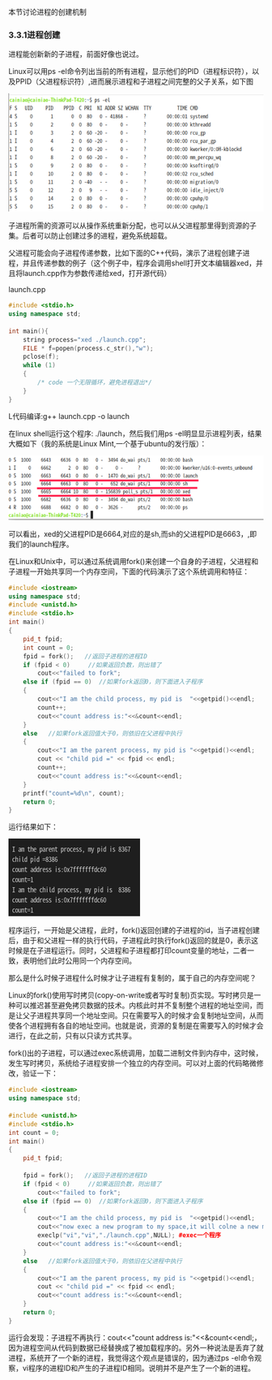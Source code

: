 本节讨论进程的创建机制

### 3.3.1进程创建

进程能创新新的子进程，前面好像也说过。

Linux可以用ps -el命令列出当前的所有进程，显示他们的PID（进程标识符），以及PPID（父进程标识符）,进而展示进程和子进程之间完整的父子关系，如下图

![](../../assets/2022-10-12-17-05-31-image.png)

子进程所需的资源可以从操作系统重新分配，也可以从父进程那里得到资源的子集。后者可以防止创建过多的进程，避免系统超载。

父进程可能会向子进程传递参数，比如下面的C++代码，演示了进程创建子进程，并且传递参数的例子（这个例子中，程序会调用shell打开文本编辑器xed，并且将launch.cpp作为参数传递给xed，打开源代码）

launch.cpp

```cpp
#include <stdio.h>
using namespace std;

int main(){
    string process="xed ./launch.cpp";
    FILE * f=popen(process.c_str(),"w");
    pclose(f);
    while (1)
    {
        /* code 一个无限循环，避免进程退出*/
    }
}
```

L代码编译:g++ launch.cpp -o launch

在linux shell运行这个程序: ./launch，然后我们用ps -el明显显示进程列表，结果大概如下（我的系统是Linux Mint,一个基于ubuntu的发行版）：

![](../../assets/2022-10-12-19-43-20-image.png)

可以看出，xed的父进程PID是6664,对应的是sh,而sh的父进程PID是6663，,即我们的launch程序。

  在Linux和Unix中，可以通过系统调用fork()来创建一个自身的子进程，父进程和子进程一开始共享同一个内存空间，下面的代码演示了这个系统调用和特征：

```cpp
#include <iostream>
using namespace std;
#include <unistd.h>  
#include <stdio.h>   
int main()   
{   
    pid_t fpid;  
    int count = 0;  
    fpid = fork();   //返回子进程的进程ID
    if (fpid < 0)     //如果返回负数，则出错了
        cout<<"failed to fork";   
    else if (fpid == 0)  //如果fork返回0，则下面进入子程序 
    {  
        cout<<"I am the child process, my pid is  "<<getpid()<<endl;   
        count++;  
        cout<<"count address is:"<<&count<<endl;
    }  
    else   //如果fork返回值大于0，则依旧在父进程中执行
    {  
        cout<<"I am the parent process, my pid is "<<getpid()<<endl;
        cout << "child pid =" << fpid << endl;
        count++;  
        cout<<"count address is:"<<&count<<endl;
    }  
    printf("count=%d\n", count);  
    return 0;  
}
```

运行结果如下：

![](../../assets/2022-10-12-20-18-25-image.png)

程序运行，一开始是父进程，此时，fork()返回创建的子进程的id，当子进程创建后，由于和父进程一样的执行代码，子进程此时执行fork()返回的就是0，表示这时候是在子进程运行。同时，父进程和子进程都打印count变量的地址，二者一致，表明他们此时公用同一个内存空间。

那么是什么时候子进程什么时候才让子进程有复制的，属于自己的内存空间呢？

Linux的fork()使用写时拷贝(copy-on-write或者写时复制)页实现。写时拷贝是一种可以推迟甚至避免拷贝数据的技术。内核此时并不复制整个进程的地址空间，而是让父子进程共享同一个地址空间。只在需要写入的时候才会复制地址空间，从而使各个进程拥有各自的地址空间。也就是说，资源的复制是在需要写入的时候才会进行，在此之前，只有以只读方式共享。

fork()出的子进程，可以通过exec系统调用，加载二进制文件到内存中，这时候，发生写时拷贝，系统给子进程安排一个独立的内存空间。可以对上面的代码略微修改，验证一下：

```cpp
#include <iostream>
using namespace std;
 
#include <unistd.h>  
#include <stdio.h>   
int count = 0; 
int main()   
{   
    pid_t fpid;  
     
    fpid = fork();   //返回子进程的进程ID
    if (fpid < 0)     //如果返回负数，则出错了
        cout<<"failed to fork";   
    else if (fpid == 0)  //如果fork返回0，则下面进入子程序 
    {
        cout<<"I am the child process, my pid is  "<<getpid()<<endl; 
        cout<<"now exec a new program to my space,it will colne a new memory copy!"<<endl;
        execlp("vi","vi","./launch.cpp",NULL); #exec一个程序
        cout<<"count address is:"<<&count<<endl;
    }  
    else   //如果fork返回值大于0，则依旧在父进程中执行
    {  
        cout<<"I am the parent process, my pid is "<<getpid()<<endl;
        cout << "child pid =" << fpid << endl;
        cout<<"count address is:"<<&count<<endl;
    }  
    return 0;  
}
```

运行会发现：子进程不再执行：cout<<"count address is:"<<&count<<endl;，因为进程空间从代码到数据已经替换成了被加载程序的。另外一种说法是丢弃了就进程，系统开了一个新的进程，我觉得这个观点是错误的，因为通过ps -el命令观察，vi程序的进程ID和产生的子进程ID相同。说明并不是产生了一个新的进程。




